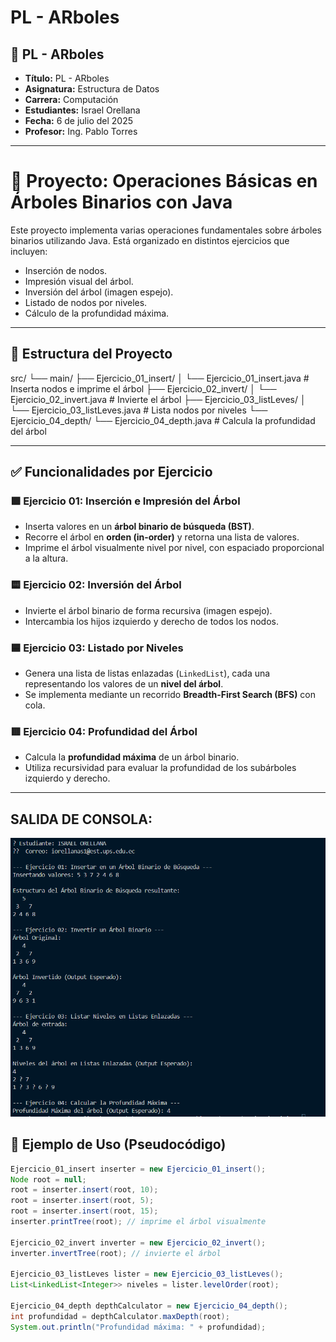 # PL - ARboles

## 📌 PL - ARboles

- **Título:** PL - ARboles
- **Asignatura:** Estructura de Datos  
- **Carrera:** Computación  
- **Estudiantes:** Israel Orellana 
- **Fecha:** 6 de julio del 2025  
- **Profesor:** Ing. Pablo Torres  

---
# 🌳 Proyecto: Operaciones Básicas en Árboles Binarios con Java

Este proyecto implementa varias operaciones fundamentales sobre árboles binarios utilizando Java. Está organizado en distintos ejercicios que incluyen:

- Inserción de nodos.
- Impresión visual del árbol.
- Inversión del árbol (imagen espejo).
- Listado de nodos por niveles.
- Cálculo de la profundidad máxima.

---

## 📂 Estructura del Proyecto

src/
└── main/
├── Ejercicio_01_insert/
│ └── Ejercicio_01_insert.java # Inserta nodos e imprime el árbol
├── Ejercicio_02_invert/
│ └── Ejercicio_02_invert.java # Invierte el árbol
├── Ejercicio_03_listLeves/
│ └── Ejercicio_03_listLeves.java # Lista nodos por niveles
└── Ejercicio_04_depth/
└── Ejercicio_04_depth.java # Calcula la profundidad del árbol

---

## ✅ Funcionalidades por Ejercicio

### 🟩 Ejercicio 01: Inserción e Impresión del Árbol

- Inserta valores en un **árbol binario de búsqueda (BST)**.
- Recorre el árbol en **orden (in-order)** y retorna una lista de valores.
- Imprime el árbol visualmente nivel por nivel, con espaciado proporcional a la altura.

### 🟨 Ejercicio 02: Inversión del Árbol

- Invierte el árbol binario de forma recursiva (imagen espejo).
- Intercambia los hijos izquierdo y derecho de todos los nodos.

### 🟦 Ejercicio 03: Listado por Niveles

- Genera una lista de listas enlazadas (`LinkedList`), cada una representando los valores de un **nivel del árbol**.
- Se implementa mediante un recorrido **Breadth-First Search (BFS)** con cola.

### 🟥 Ejercicio 04: Profundidad del Árbol

- Calcula la **profundidad máxima** de un árbol binario.
- Utiliza recursividad para evaluar la profundidad de los subárboles izquierdo y derecho.

---
## SALIDA DE CONSOLA:
![alt text]({373DED8B-1B70-4AB8-9910-9D71814B58C3}.png)

## 🧪 Ejemplo de Uso (Pseudocódigo)

```java
Ejercicio_01_insert inserter = new Ejercicio_01_insert();
Node root = null;
root = inserter.insert(root, 10);
root = inserter.insert(root, 5);
root = inserter.insert(root, 15);
inserter.printTree(root); // imprime el árbol visualmente

Ejercicio_02_invert inverter = new Ejercicio_02_invert();
inverter.invertTree(root); // invierte el árbol

Ejercicio_03_listLeves lister = new Ejercicio_03_listLeves();
List<LinkedList<Integer>> niveles = lister.levelOrder(root);

Ejercicio_04_depth depthCalculator = new Ejercicio_04_depth();
int profundidad = depthCalculator.maxDepth(root);
System.out.println("Profundidad máxima: " + profundidad);

